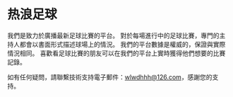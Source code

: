 # 热浪足球

我們是致力於廣播最新足球比賽的平台。 對於每場進行中的足球比賽，專門的主持人都會以書面形式描述球場上的情況。 我們的平台數據是權威的，保證與實際情況相同。 喜歡看足球比賽的朋友可以在我們的平台上實時獲得他們想要的比賽記錄。

如有任何疑問，請聯繫技術支持電子郵件：wlwdhhh@126.com，感謝您的支持。

